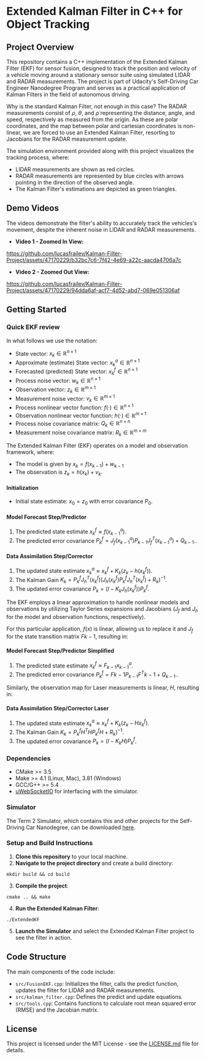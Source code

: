 # Extended Kalman Filter in C++ for Object Tracking

## Project Overview

This repository contains a C++ implementation of the Extended Kalman Filter (EKF) for sensor fusion, designed to track the position and velocity of a vehicle moving around a stationary sensor suite using simulated LIDAR and RADAR measurements. The project is part of Udacity's Self-Driving Car Engineer Nanodegree Program and serves as a practical application of Kalman Filters in the field of autonomous driving. 

Why is the standard Kalman Filter, not enough in this case? The RADAR measurements consist of $\rho$, $\theta$, and $\dot{\rho}$ representing the distance, angle, and speed, respectively as measured from the origin. As these are polar coordinates, and the map between polar and cartesian coordinates is non-linear, we are forced to use an Extended Kalman Filter, resorting to Jacobians for the RADAR measurement update.

The simulation environment provided along with this project visualizes the tracking process, where:
- LIDAR measurements are shown as red circles.
- RADAR measurements are represented by blue circles with arrows pointing in the direction of the observed angle.
- The Kalman Filter's estimations are depicted as green triangles.

## Demo Videos

The videos demonstrate the filter's ability to accurately track the vehicles's movement, despite the inherent noise in LIDAR and RADAR measurements.

- **Video 1 - Zoomed In View:** 

https://github.com/lucasfrailev/Kalman-Filter-Project/assets/47170229/b32bc7c6-7f42-4e69-a22c-aacda4706a7c


- **Video 2 - Zoomed Out View:**

https://github.com/lucasfrailev/Kalman-Filter-Project/assets/47170229/94dda6af-acf7-4d52-abd7-069e051306af


## Getting Started

### Quick EKF review

In what follows we use the notation:

- State vector: $x_k \in \mathbb{R}^{n \times 1}$
- Approximate (estimate) State vector: $x^a_k \in \mathbb{R}^{n \times 1}$
- Forecasted (predicted) State vector: $x^f_k \in \mathbb{R}^{n \times 1}$
- Process noise vector: $w_k \in \mathbb{R}^{n \times 1}$
- Observation vector: $z_k \in \mathbb{R}^{m \times 1}$
- Measurement noise vector: $v_k \in \mathbb{R}^{m \times 1}$
- Process nonlinear vector function: $f(\cdot) \in \mathbb{R}^{n \times 1}$
- Observation nonlinear vector function: $h(\cdot) \in \mathbb{R}^{m \times 1}$
- Process noise covariance matrix: $Q_k \in \mathbb{R}^{n \times n}$
- Measurement noise covariance matrix: $R_k \in \mathbb{R}^{m \times m}$

The Extended Kalman Filter (EKF) operates on a model and observation framework, where:

- The model is given by $x_k = f(x_{k-1}) + w_{k-1}$
- The observation is $z_k = h(x_k) + v_k$.

#### Initialization

- Initial state estimate: $x_{0} = z_0$ with error covariance $P_0$.

#### Model Forecast Step/Predictor

1. The predicted state estimate $x^f_{k} \approx f(x^a_{k-1})$.
2. The predicted error covariance  $P^f_{k} = J_f(x^a_{k-1})P_{k-1}J_f^T(x^a_{k-1}) + Q_{k-1}$..

#### Data Assimilation Step/Corrector

1. The updated state estimate $x^a_{k} \approx x^f_{k} + K_k(z_k - h(x^f_{k}))$.
2. The Kalman Gain $K_k = P^f_{k} J_h^T(x^f_{k})(J_h(x^f_{k})P^f_{k} J_h^T(x^f_{k}) + R_k)^{-1}$.
3. The updated error covariance $P_k = (I - K_k J_h(x^f_{k})) P^f_{k}$.

The EKF employs a linear approximation to handle nonlinear models and observations by utilizing Taylor Series expansions and Jacobians ($J_f$ and $J_h$ for the model and observation functions, respectively).

For this particular application, $f(x)$ is linear, allowing us to replace it and $J_f$ for the state transition matrix $F{k-1}$, resulting in:

#### Model Forecast Step/Predictor Simplified
1. The predicted state estimate $x^f_{k} \approx F_{k-1} x^a_{k-1}$.
2. The predicted error covariance  $P^f_{k} = F{k-1}P_{k-1}F^T{k-1} + Q_{k-1}$..

Similarly, the observation map for Laser measurements is linear, $H$, resulting in:  

#### Data Assimilation Step/Corrector Laser

1. The updated state estimate $x^a_{k} \approx x^f_{k} + K_k(z_k - Hx^f_{k})$.
2. The Kalman Gain $K_k = P^f_{k} H^THP^f_{k}H + R_k)^{-1}$.
3. The updated error covariance $P_k = (I - K_k H) P^f_{k}$.
   
### Dependencies
- CMake >= 3.5
- Make >= 4.1 (Linux, Mac), 3.81 (Windows)
- GCC/G++ >= 5.4
- [uWebSocketIO](https://github.com/uNetworking/uWebSockets) for interfacing with the simulator.

### Simulator
The Term 2 Simulator, which contains this and other projects for the Self-Driving Car Nanodegree, can be downloaded [here](https://github.com/udacity/self-driving-car-sim/releases).

### Setup and Build Instructions
1. **Clone this repository** to your local machine.
2. **Navigate to the project directory** and create a build directory:

```mkdir build && cd build```

3. **Compile the project**:

```cmake .. && make```

4. **Run the Extended Kalman Filter**:

```./ExtendedKF```

5. **Launch the Simulator** and select the Extended Kalman Filter project to see the filter in action.

## Code Structure

The main components of the code include:
- `src/FusionEKF.cpp`: Initializes the filter, calls the predict function, updates the filter for LIDAR and RADAR measurements.
- `src/kalman_filter.cpp`: Defines the predict and update equations.
- `src/tools.cpp`: Contains functions to calculate root mean squared error (RMSE) and the Jacobian matrix.


## License

This project is licensed under the MIT License - see the [LICENSE.md](LICENSE.md) file for details.

